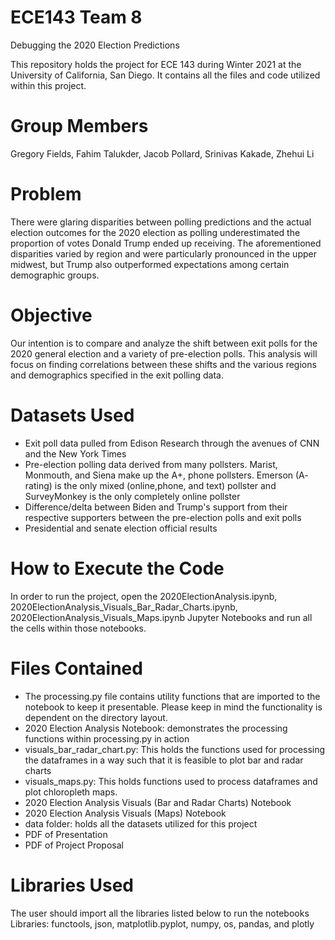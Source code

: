 # ECE143 Team 8
Debugging the 2020 Election Predictions

This repository holds the project for ECE 143 during Winter 2021 at the University of California, San Diego.
It contains all the files and code utilized within this project.

# Group Members
Gregory Fields, Fahim Talukder, Jacob Pollard, Srinivas Kakade, Zhehui Li

# Problem
There were glaring disparities between polling predictions and the actual election outcomes for the 2020 election
as polling underestimated the proportion of votes Donald Trump ended up receiving. The aforementioned
disparities varied by region and were particularly pronounced in the upper midwest, but Trump also outperformed
expectations among certain demographic groups. 

# Objective
Our intention is to compare and analyze the shift between exit polls for the 2020 general election and a variety of
pre-election polls. This analysis will focus on finding correlations between these shifts and the various regions and 
demographics specified in the exit polling data.

# Datasets Used
- Exit poll data pulled from Edison Research through the avenues of CNN and the New York Times
- Pre-election polling data derived from many pollsters. Marist, Monmouth, and Siena make up the A+, phone pollsters.
Emerson (A- rating) is the only mixed (online,phone, and text) pollster and SurveyMonkey is the only completely online pollster 
- Difference/delta between Biden and Trump's support from their respective supporters between the pre-election polls and exit polls
- Presidential and senate election official results


# How to Execute the Code
In order to run the project, open the 2020ElectionAnalysis.ipynb, 2020ElectionAnalysis_Visuals_Bar_Radar_Charts.ipynb,
2020ElectionAnalysis_Visuals_Maps.ipynb Jupyter Notebooks and run all the cells within those notebooks.

# Files Contained
- The processing.py file contains utility functions that are imported to the notebook to keep it presentable.
Please keep in mind the functionality is dependent on the directory layout.
- 2020 Election Analysis Notebook: demonstrates the processing functions within processing.py in action
- visuals_bar_radar_chart.py: This holds the functions used for processing the dataframes in a way such that it is feasible to plot bar and radar charts
- visuals_maps.py: This holds functions used to process dataframes and plot chloropleth maps.
- 2020 Election Analysis Visuals (Bar and Radar Charts) Notebook
- 2020 Election Analysis Visuals (Maps) Notebook
- data folder: holds all the datasets utilized for this project
- PDF of Presentation
- PDF of Project Proposal

# Libraries Used
The user should import all the libraries listed below to run the notebooks
Libraries: functools, json, matplotlib.pyplot, numpy, os, pandas, and plotly


